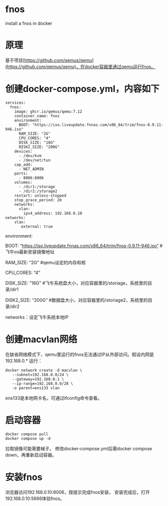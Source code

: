 # fnos
install a fnos in docker

# 原理
基于项目[https://github.com/qemus/qemu](https://github.com/qemus/qemu)，在docker容器里通过qemu运行fnos。

# 创建docker-compose.yml，内容如下
```
services:
  fnos:
    image: ghcr.io/qemus/qemu:7.12
    container_name: fnos
    environment:
      BOOT: "https://iso.liveupdate.fnnas.com/x86_64/trim/fnos-0.9.11-946.iso"
      RAM_SIZE: "2G"
      CPU_CORES: "4"
      DISK_SIZE: "16G"
      DISK2_SIZE: "200G"
    devices:
      - /dev/kvm
      - /dev/net/tun
    cap_add:
      - NET_ADMIN
    ports:
      - 8006:8006
    volumes:
      - /dir1:/storage
      - /dir2:/storage2
    restart: unless-stopped
    stop_grace_period: 2m
    networks:
      vlan:
        ipv4_address: 192.168.0.10
networks:
    vlan:
       external: true
```

environment:

BOOT: “https://iso.liveupdate.fnnas.com/x86_64/trim/fnos-0.9.11-946.iso“ #飞牛os最新安装镜像地址

RAM_SIZE: “2G” #qemu设定的内存和核

CPU_CORES: “4”

DISK_SIZE: “16G” #飞牛系统盘大小，对应容器里的/storiage，系统里的目录/dir1

DISK2_SIZE: “200G” #数据盘大小，对应容器里的/storiage2，系统里的目录/dir2

networks：设定飞牛系统本地IP

# 创建macvlan网络
在缺省网络模式下，qemu里运行的fnos无法通过IP从外部访问。假设内网是192.168.0.*
运行：
```
docker network create -d macvlan \
   --subnet=192.168.0.0/24 \
   --gateway=192.168.0.1 \
   --ip-range=192.168.0.0/28 \
   -o parent=ens133 vlan
```   
ens133是本地网卡名，可通过ifconfig命令查看。

# 启动容器
```
docker compose pull
docker compose up -d
```
拉取镜像可能需要梯子。
修改docker-compose.yml后需docker compose down，再重新启动容器。

# 安装fnos
浏览器访问192.168.0.10:8006，按提示完成fnos安装，
安装完成后，打开192.168.0.10:5666体验fnos。

